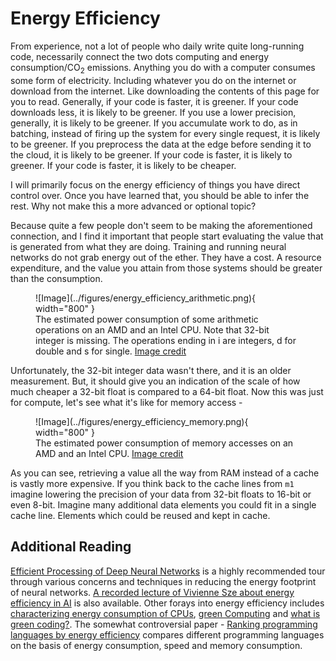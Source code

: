 # Energy Efficiency
From experience, not a lot of people who daily write quite long-running code, necessarily
connect the two dots computing and energy consumption/CO<sub>2</sub> emissions. Anything you
do with a computer consumes some form of electricity. Including whatever you do on the internet
or download from the internet. Like downloading the contents of this page for you to read.
Generally, if your code is faster, it is greener. If your code
downloads less, it is likely to be greener. If you use a lower precision, generally,
it is likely to be greener. If you accumulate work to do, as in batching, instead of
firing up the system for every single request, it is likely to be greener. If you
preprocess the data at the edge before sending it to the cloud, it is likely to be greener.
If your code is faster, it is likely to greener. If your code is faster, it is likely to be cheaper.

I will primarily focus on the energy efficiency of things you have direct control over. Once you
have learned that, you should be able to infer the rest. Why not make this a more advanced or optional topic?

Because quite a few people don't seem to be making the aforementioned connection, and I find it
important that people start evaluating the value that is generated from what they are doing.
Training and running neural networks do not grab energy out of the ether. They have a cost.
A resource expenditure, and the value you attain from those systems should be greater than
the consumption.

<figure markdown>
![Image](../figures/energy_efficiency_arithmetic.png){ width="800" }
<figcaption>
The estimated power consumption of some arithmetic operations on an AMD and an Intel
CPU. Note that 32-bit integer is missing. The operations ending in i are integers,
d for double and s for single.
<a href="https://ieeexplore.ieee.org/document/5598316">
Image credit </a>
</figcaption>
</figure>

Unfortunately, the 32-bit integer data wasn't there, and it is an older measurement.
But, it should give you an indication of the scale of how much cheaper a 32-bit
float is compared to a 64-bit float. Now this was just for compute, let's
see what it's like for memory access -

<figure markdown>
![Image](../figures/energy_efficiency_memory.png){ width="800" }
<figcaption>
The estimated power consumption of memory accesses on an AMD and an Intel
CPU.
<a href="https://ieeexplore.ieee.org/document/5598316">
Image credit </a>
</figcaption>
</figure>

As you can see, retrieving a value all the way from RAM instead of a cache
is vastly more expensive. If you think back to the cache lines from ```m1```
imagine lowering the precision of your data from 32-bit floats to 16-bit or
even 8-bit. Imagine many additional data elements you could fit in a single
cache line. Elements which could be reused and kept in cache.

## Additional Reading
[Efficient Processing of Deep Neural Networks][0] is a highly
recommended tour through various concerns and techniques in reducing the energy footprint of
neural networks. [A recorded lecture of Vivienne Sze about energy efficiency in AI][1] is also available.
Other forays into energy efficiency includes [characterizing energy consumption of CPUs][2],
[green Computing][3] and [what is green coding?][4]. The somewhat controversial paper -
[Ranking programming languages by energy efficiency][5] compares different programming languages on the basis
of energy consumption, speed and memory consumption.

[0]: https://arxiv.org/pdf/1703.09039.pdf
[1]: https://www.youtube.com/watch?v=WbLQqPw_n88
[2]: https://ieeexplore.ieee.org/document/5598316
[3]: https://en.wikipedia.org/wiki/Green_computing
[4]: https://geekflare.com/green-coding/
[5]: https://www.sciencedirect.com/science/article/pii/S0167642321000022
